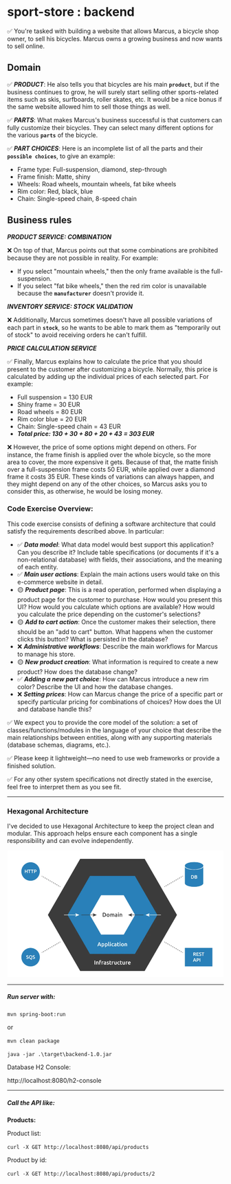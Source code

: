 # sport-store : backend

✅ You're tasked with building a website that allows Marcus, a bicycle shop owner, to sell his bicycles.  Marcus owns a growing business and now wants to sell online. 

## Domain
✅ **_PRODUCT_**: He also tells you that bicycles are his main **`product`**, but if the business continues to grow, he will surely start selling other sports-related items such as skis, surfboards, roller skates, etc. It would be a nice bonus if the same website allowed him to sell those things as well.

✅ **_PARTS_**: What makes Marcus's business successful is that customers can fully customize their bicycles. They can select many different options for the various **`parts`** of the bicycle.

✅ **_PART CHOICES_**: Here is an incomplete list of all the parts and their **`possible choices`**, to give an example:
* Frame type: Full-suspension, diamond, step-through
* Frame finish: Matte, shiny
* Wheels: Road wheels, mountain wheels, fat bike wheels
* Rim color: Red, black, blue
* Chain: Single-speed chain, 8-speed chain



## Business rules

**_PRODUCT SERVICE: COMBINATION_** 

❌ On top of that, Marcus points out that some combinations are prohibited because they are not possible in reality. For example:
* If you select "mountain wheels," then the only frame available is the full-suspension.
* If you select "fat bike wheels," then the red rim color is unavailable because the **`manufacturer`** doesn't provide it.

**_INVENTORY SERVICE: STOCK VALIDATION_**

❌ Additionally, Marcus sometimes doesn't have all possible variations of each part in **`stock`**, so he wants to be able to mark them as "temporarily out of stock" to avoid receiving orders he can't fulfill.


**_PRICE CALCULATION SERVICE_**

✅ Finally, Marcus explains how to calculate the price that you should present to the customer after customizing a bicycle. Normally, this price is calculated by adding up the individual prices of each selected part. For example:
* Full suspension = 130 EUR
* Shiny frame = 30 EUR
* Road wheels = 80 EUR
* Rim color blue = 20 EUR
* Chain: Single-speed chain = 43 EUR
* **_Total price: 130 + 30 + 80 + 20 + 43 = 303 EUR_**

❌ However, the price of some options might depend on others. For instance, the frame finish is applied over the whole bicycle, so the more area to cover, the more expensive it gets. Because of that, the matte finish over a full-suspension frame costs 50 EUR, while applied over a diamond frame it costs 35 EUR. These kinds of variations can always happen, and they might depend on any of the other choices, so Marcus asks you to consider this, as otherwise, he would be losing money.


### Code Exercise Overview: 

This code exercise consists of defining a software architecture that could satisfy the requirements described above. In particular:

* ✅ **_Data model_**: What data model would best support this application? Can you describe it? Include table specifications (or documents if it's a non-relational database) with fields, their associations, and the meaning of each entity.
* ✅ **_Main user actions_**: Explain the main actions users would take on this e-commerce website in detail.
* 🟡 **_Product page_**: This is a read operation, performed when displaying a product page for the customer to purchase. How would you present this UI? How would you calculate which options are available? How would you calculate the price depending on the customer's selections?
* 🟡 **_Add to cart action_**: Once the customer makes their selection, there should be an "add to cart" button. What happens when the customer clicks this button? What is persisted in the database?
* ❌ **_Administrative workflows_**: Describe the main workflows for Marcus to manage his store.
* 🟡 **_New product creation_**: What information is required to create a new product? How does the database change?
* ✅ **_Adding a new part choice_**: How can Marcus introduce a new rim color? Describe the UI and how the database changes.
* ❌ **_Setting prices_**: How can Marcus change the price of a specific part or specify particular pricing for combinations of choices? How does the UI and database handle this?

✅ We expect you to provide the core model of the solution: a set of classes/functions/modules in the language of your choice that describe the main relationships between entities, along with any supporting materials (database schemas, diagrams, etc.). 

✅ Please keep it lightweight—no need to use web frameworks or provide a finished solution. 

✅ For any other system specifications not directly stated in the exercise, feel free to interpret them as you see fit.

---

### Hexagonal Architecture


I've decided to use Hexagonal Architecture to keep the project clean and modular. This approach helps ensure each component has a single responsibility and can evolve independently.

![Hexagonal Architecture](assets/hexarch.png)

---

##### Run server with:

`mvn spring-boot:run`

or

`mvn clean package`

`java -jar .\target\backend-1.0.jar`

Database H2 Console:

http://localhost:8080/h2-console

---


##### Call the API like:

**Products:**

Product list:

`curl -X GET http://localhost:8080/api/products`

Product by id:

`curl -X GET http://localhost:8080/api/products/2`